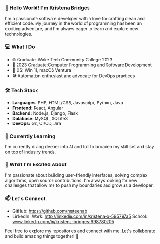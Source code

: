 ### 👋 Hello World! I'm Kristena Bridges

I'm a passionate software developer with a love for crafting clean and efficient code. My journey in the world of programming has been an exciting adventure, and I'm always eager to learn and explore new technologies.

### 💻 What I Do

- 🌐 Graduate: Wake Tech Community College 2023 
- 🚀 2023 Graduate:Computer Programming and Software Development 
- 📱 OS: Win 11, macOS Ventura
- 🛠️ Automation enthusiast and advocate for DevOps practices

### 🛠️ Tech Stack

- **Languages:** PHP, HTML/CSS, Javascript, Python, Java
- **Frontend:** React, Angular
- **Backend:** Node.js, Django, Flask
- **Database:** MySQL, SQLite3
- **DevOps:** Git, CI/CD, Jira

### 🌱 Currently Learning

I'm currently diving deeper into AI and IoT to broaden my skill set and stay on top of industry trends.

### 🚀 What I'm Excited About

I'm passionate about building user-friendly interfaces, solving complex algorithms, open source contributions. I'm always looking for new challenges that allow me to push my boundaries and grow as a developer.

### 📫 Let's Connect

- GitHub: https://github.com/msteenab 
- LinkedIn: Work: http://linkedin.com/in/kristena-b-595797a5 School: www.linkedin.com/in/kristena-bridges-998780205 

Feel free to explore my repositories and connect with me. Let's collaborate and build amazing things together! 🚀
